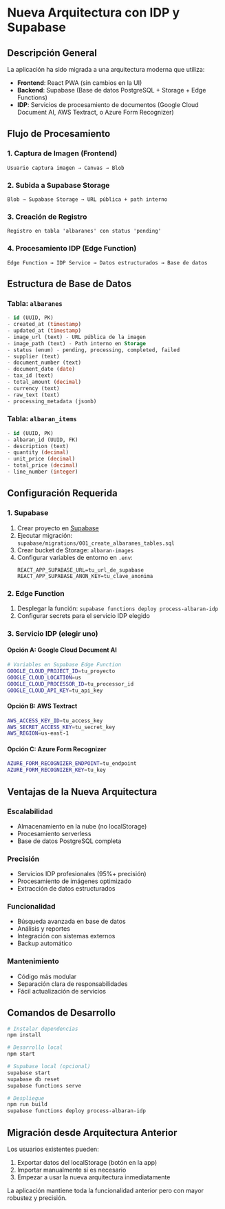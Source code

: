 # Nueva Arquitectura con IDP y Supabase

## Descripción General

La aplicación ha sido migrada a una arquitectura moderna que utiliza:
- **Frontend**: React PWA (sin cambios en la UI)
- **Backend**: Supabase (Base de datos PostgreSQL + Storage + Edge Functions)
- **IDP**: Servicios de procesamiento de documentos (Google Cloud Document AI, AWS Textract, o Azure Form Recognizer)

## Flujo de Procesamiento

### 1. Captura de Imagen (Frontend)
```
Usuario captura imagen → Canvas → Blob
```

### 2. Subida a Supabase Storage
```
Blob → Supabase Storage → URL pública + path interno
```

### 3. Creación de Registro
```
Registro en tabla 'albaranes' con status 'pending'
```

### 4. Procesamiento IDP (Edge Function)
```
Edge Function → IDP Service → Datos estructurados → Base de datos
```

## Estructura de Base de Datos

### Tabla: `albaranes`
```sql
- id (UUID, PK)
- created_at (timestamp)
- updated_at (timestamp)
- image_url (text) - URL pública de la imagen
- image_path (text) - Path interno en Storage
- status (enum) - pending, processing, completed, failed
- supplier (text)
- document_number (text)
- document_date (date)
- tax_id (text)
- total_amount (decimal)
- currency (text)
- raw_text (text)
- processing_metadata (jsonb)
```

### Tabla: `albaran_items`
```sql
- id (UUID, PK)
- albaran_id (UUID, FK)
- description (text)
- quantity (decimal)
- unit_price (decimal)
- total_price (decimal)
- line_number (integer)
```

## Configuración Requerida

### 1. Supabase
1. Crear proyecto en [Supabase](https://supabase.com)
2. Ejecutar migración: `supabase/migrations/001_create_albaranes_tables.sql`
3. Crear bucket de Storage: `albaran-images`
4. Configurar variables de entorno en `.env`:
   ```
   REACT_APP_SUPABASE_URL=tu_url_de_supabase
   REACT_APP_SUPABASE_ANON_KEY=tu_clave_anonima
   ```

### 2. Edge Function
1. Desplegar la función: `supabase functions deploy process-albaran-idp`
2. Configurar secrets para el servicio IDP elegido

### 3. Servicio IDP (elegir uno)

#### Opción A: Google Cloud Document AI
```bash
# Variables en Supabase Edge Function
GOOGLE_CLOUD_PROJECT_ID=tu_proyecto
GOOGLE_CLOUD_LOCATION=us
GOOGLE_CLOUD_PROCESSOR_ID=tu_processor_id
GOOGLE_CLOUD_API_KEY=tu_api_key
```

#### Opción B: AWS Textract
```bash
AWS_ACCESS_KEY_ID=tu_access_key
AWS_SECRET_ACCESS_KEY=tu_secret_key
AWS_REGION=us-east-1
```

#### Opción C: Azure Form Recognizer
```bash
AZURE_FORM_RECOGNIZER_ENDPOINT=tu_endpoint
AZURE_FORM_RECOGNIZER_KEY=tu_key
```

## Ventajas de la Nueva Arquitectura

### Escalabilidad
- Almacenamiento en la nube (no localStorage)
- Procesamiento serverless
- Base de datos PostgreSQL completa

### Precisión
- Servicios IDP profesionales (95%+ precisión)
- Procesamiento de imágenes optimizado
- Extracción de datos estructurados

### Funcionalidad
- Búsqueda avanzada en base de datos
- Análisis y reportes
- Integración con sistemas externos
- Backup automático

### Mantenimiento
- Código más modular
- Separación clara de responsabilidades
- Fácil actualización de servicios

## Comandos de Desarrollo

```bash
# Instalar dependencias
npm install

# Desarrollo local
npm start

# Supabase local (opcional)
supabase start
supabase db reset
supabase functions serve

# Despliegue
npm run build
supabase functions deploy process-albaran-idp
```

## Migración desde Arquitectura Anterior

Los usuarios existentes pueden:
1. Exportar datos del localStorage (botón en la app)
2. Importar manualmente si es necesario
3. Empezar a usar la nueva arquitectura inmediatamente

La aplicación mantiene toda la funcionalidad anterior pero con mayor robustez y precisión.